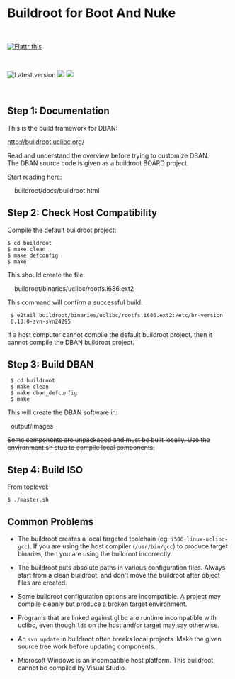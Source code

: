 Buildroot for Boot And Nuke
===========================

&nbsp;

[![Flattr this](//button.flattr.com/flattr-badge-large.png)](https://flattr.com/submit/auto?user_id=NHellFire&url=http%3A%2F%2Fgithub.com%2FNHellFire%2Fdban0 "Flattr this")

&nbsp;

![](https://img.shields.io/github/downloads/NHellFire/dban/latest/total.svg "Latest version")
![](https://img.shields.io/github/downloads/NHellFire/dban/v3.0.0/total.svg)
![](https://img.shields.io/github/downloads/NHellFire/dban/v2.2.8/total.svg)

&nbsp;

Step 1: Documentation
---------------------

This is the build framework for DBAN:

   http://buildroot.uclibc.org/

Read and understand the overview before trying to customize DBAN.  
The DBAN source code is given as a buildroot BOARD project.

Start reading here:

&nbsp;&nbsp;&nbsp;&nbsp;buildroot/docs/buildroot.html


Step 2:  Check Host Compatibility
---------------------------------

Compile the default buildroot project:

    $ cd buildroot
    $ make clean
    $ make defconfig
    $ make

This should create the file:

&nbsp;&nbsp;&nbsp;&nbsp;buildroot/binaries/uclibc/rootfs.i686.ext2

This command will confirm a successful build:

     $ e2tail buildroot/binaries/uclibc/rootfs.i686.ext2:/etc/br-version
     0.10.0-svn-svn24295

If a host computer cannot compile the default buildroot project, then it cannot 
compile the DBAN buildroot project.


Step 3: Build DBAN
------------------

     $ cd buildroot
     $ make clean
     $ make dban_defconfig
     $ make

This will create the DBAN software in:

&nbsp;&nbsp;output/images

~~Some components are unpackaged and must be built locally.  Use the
environment.sh stub to compile local components.~~


Step 4: Build ISO
------------------

From toplevel:

    $ ./master.sh
    


Common Problems
---------------

* The buildroot creates a local targeted toolchain (eg:
  `i586-linux-uclibc-gcc`).  If you are using the host compiler (`/usr/bin/gcc`)
  to produce target binaries, then you are using the buildroot incorrectly.

* The buildroot puts absolute paths in various configuration files.  Always
  start from a clean buildroot, and don't move the buildroot after object files
  are created.

* Some buildroot configuration options are incompatible.  A project may compile
  cleanly but produce a broken target environment.

* Programs that are linked against glibc are runtime incompatible with uclibc,
  even though `ldd` on the host and/or target may say otherwise.

* An `svn update` in buildroot often breaks local projects.  Make the given
  source tree work before updating components.

* Microsoft Windows is an incompatible host platform.  This buildroot cannot be
  compiled by Visual Studio.

